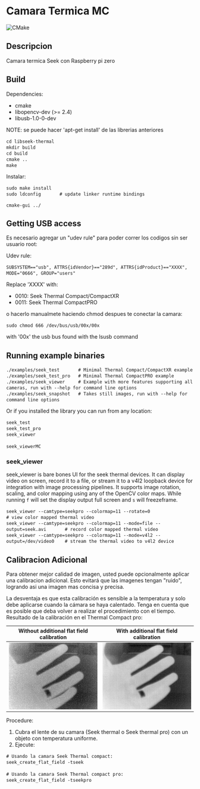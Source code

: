 # Camara Termica MC

![CMake](https://github.com/OpenThermal/libseek-thermal/workflows/CMake/badge.svg?branch=master)

## Descripcion

Camara termica Seek con Raspberry pi zero

## Build

Dependencies:
* cmake
* libopencv-dev (>= 2.4)
* libusb-1.0-0-dev

NOTE: se puede hacer 'apt-get install' de las librerias anteriores

```
cd libseek-thermal
mkdir build
cd build
cmake ..
make
```

Instalar:

```
sudo make install
sudo ldconfig       # update linker runtime bindings

```
```
cmake-gui ../
```

## Getting USB access

Es necesario agregar un "udev rule" para poder correr los codigos sin ser usuario root:

Udev rule:

```
SUBSYSTEM=="usb", ATTRS{idVendor}=="289d", ATTRS{idProduct}=="XXXX", MODE="0666", GROUP="users"
```

Replace 'XXXX' with:
* 0010: Seek Thermal Compact/CompactXR
* 0011: Seek Thermal CompactPRO

o hacerlo manualmete haciendo chmod despues te conectar la camara:

```
sudo chmod 666 /dev/bus/usb/00x/00x
```

with '00x' the usb bus found with the lsusb command

## Running example binaries

```
./examples/seek_test       # Minimal Thermal Compact/CompactXR example
./examples/seek_test_pro   # Minimal Thermal CompactPRO example
./examples/seek_viewer     # Example with more features supporting all cameras, run with --help for command line options
./examples/seek_snapshot   # Takes still images, run with --help for command line options
```

Or if you installed the library you can run from any location:

```
seek_test
seek_test_pro
seek_viewer

seek_viewerMC

```

### seek_viewer
seek_viewer is bare bones UI for the seek thermal devices. It can display video on screen, record it to a file, or stream it to a v4l2 loopback device for integration with image processing pipelines. It supports image rotation, scaling, and color mapping using any of the OpenCV color maps. While running `f` will set the display output full screen and `s` will freezeframe.

```
seek_viewer --camtype=seekpro --colormap=11 --rotate=0                          # view color mapped thermal video
seek_viewer --camtype=seekpro --colormap=11 --mode=file --output=seek.avi       # record color mapped thermal video
seek_viewer --camtype=seekpro --colormap=11 --mode=v4l2 --output=/dev/video0    # stream the thermal video to v4l2 device
```

## Calibracion Adicional
Para obtener mejor calidad de imagen, usted puede opcionalmente aplicar una calibracion adicional.
Esto evitará que las imagenes tengan "ruido", logrando asi una imagen mas concisa y precisa.

La desventaja es que esta calibración es sensible a la temperatura y solo debe aplicarse
cuando la cámara se haya calentado. Tenga en cuenta que es posible que deba volver a realizar el procedimiento con el tiempo.
Resultado de la calibración en el Thermal Compact pro:

Without additional flat field calibration | With additional flat field calibration
------------------------------------------|---------------------------------------
![Alt text](/doc/not_ffc_calibrated.png?raw=true "Without additional flat field calibration") | ![Alt text](/doc/ffc_calibrated.png?raw=true "With additional flat field calibration")

Procedure:
1) Cubra el lente de su camara (Seek thermal o Seek thermal pro) con un objeto con temperatura uniforme.
2) Ejecute:
```
# Usando la camara Seek Thermal compact:
seek_create_flat_field -tseek

# Usando la camara Seek Thermal compact pro:
seek_create_flat_field -tseekpro

```
